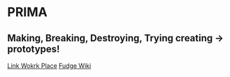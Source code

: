 # PRIMA
## Making, Breaking, Destroying, Trying creating -> prototypes!
[Link ](https://arthurerlich.github.io/PRIMA/Card/steckbrief.htm)  [Wokrk Place](https://webuser.hs-furtwangen.de/~del/Prima/index.php) [Fudge Wiki](https://github.com/JirkaDellOro/FUDGE/wiki)


